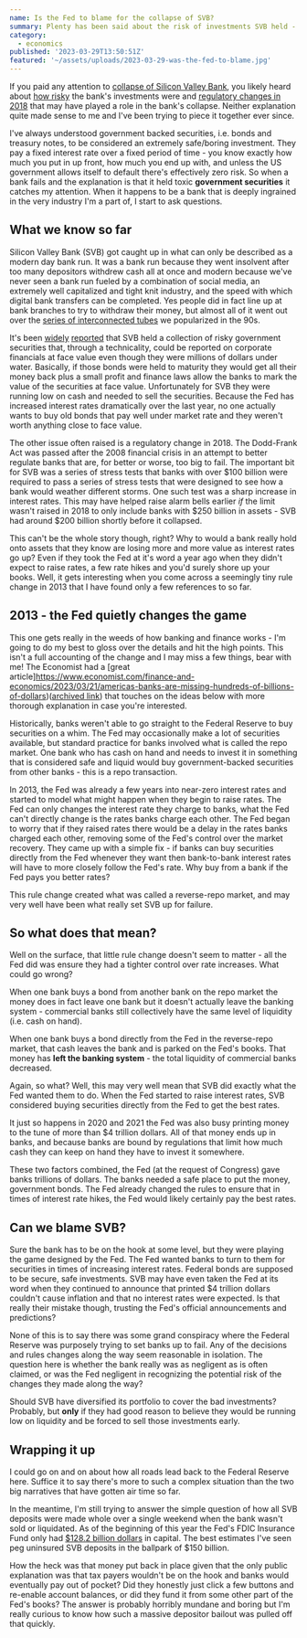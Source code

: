 ```yaml
---
name: Is the Fed to blame for the collapse of SVB? 
summary: Plenty has been said about the risk of investments SVB held - were they playing a game the Fed designed?
category:
  - economics
published: '2023-03-29T13:50:51Z'
featured: '~/assets/uploads/2023-03-29-was-the-fed-to-blame.jpg'
---
```


If you paid any attention to [collapse of Silicon Valley Bank](https://en.wikipedia.org/wiki/Collapse_of_Silicon_Valley_Bank), you likely heard about [how risky](https://www.bloomberg.com/opinion/articles/2023-03-14/svb-took-the-wrong-risks) the bank's investments were and [regulatory changes in 2018](https://rooseveltinstitute.org/2023/03/15/how-2018-regulatory-rollbacks-set-the-stage-for-the-silicon-valley-bank-collapse-and-how-to-change-course/) that may have played a role in the bank's collapse. Neither explanation quite made sense to me and I've been trying to piece it together ever since.

I've always understood government backed securities, i.e. bonds and treasury notes, to be considered an extremely safe/boring investment. They pay a fixed interest rate over a fixed period of time - you know exactly how much you put in up front, how much you end up with, and unless the US government allows itself to default there's effectively zero risk. So when a bank fails and the explanation is that it held toxic **government securities** it catches my attention. When it happens to be a bank that is deeply ingrained in the very industry I'm a part of, I start to ask questions.

## What we know so far

Silicon Valley Bank (SVB) got caught up in what can only be described as a modern day bank run. It was a bank run because they went insolvent after too many depositors withdrew cash all at once and modern because we've never seen a bank run fueled by a combination of social media, an extremely well capitalized and tight knit industry, and the speed with which digital bank transfers can be completed. Yes people did in fact line up at bank branches to try to withdraw their money, but almost all of it went out over the [series of interconnected tubes](https://en.wikipedia.org/wiki/Series_of_tubes) we popularized in the 90s.

It's been [widely](https://www.npr.org/2023/03/19/1164531413/bank-fail-how-government-bonds-turned-toxic-for-silicon-valley-bank) [reported](https://www.wsj.com/articles/banks-investors-revive-push-for-changes-to-securities-accounting-after-svb-collapse-99caa9ce) that SVB held a collection of risky government securities that, through a technicality, could be reported on corporate financials at face value even though they were millions of dollars under water. Basically, if those bonds were held to maturity they would get all their money back plus a small profit and finance laws allow the banks to mark the value of the securities at face value. Unfortunately for SVB they were running low on cash and needed to sell the securities. Because the Fed has increased interest rates dramatically over the last year, no one actually wants to buy old bonds that pay well under market rate and they weren't worth anything close to face value.

The other issue often raised is a regulatory change in 2018. The Dodd-Frank Act was passed after the 2008 financial crisis in an attempt to better regulate banks that are, for better or worse, too big to fail. The important bit for SVB was a series of stress tests that banks with over $100 billion were required to pass a series of stress tests that were designed to see how a bank would weather different storms. One such test was a sharp increase in interest rates. This may have helped raise alarm bells earlier *if* the limit wasn't raised in 2018 to only include banks with $250 billion in assets - SVB had around $200 billion shortly before it collapsed.

This can't be the whole story though, right? Why to would a bank really hold onto assets that they know are losing more and more value as interest rates go up? Even if they took the Fed at it's word a year ago when they didn't expect to raise rates, a few rate hikes and you'd surely shore up your books. Well, it gets interesting when you come across a seemingly tiny rule change in 2013 that I have found only a few references to so far.

## 2013 - the Fed quietly changes the game

This one gets really in the weeds of how banking and finance works - I'm going to do my best to gloss over the details and hit the high points. This isn't a full accounting of the change and I may miss a few things, bear with me! The Economist had a [great article]https://www.economist.com/finance-and-economics/2023/03/21/americas-banks-are-missing-hundreds-of-billions-of-dollars)([archived link](https://archive.md/qFfCt)) that touches on the ideas below with more thorough explanation in case you're interested.

Historically, banks weren't able to go straight to the Federal Reserve to buy securities on a whim. The Fed may occasionally make a lot of securities available, but standard practice for banks involved what is called the repo market. One bank who has cash on hand and needs to invest it in something that is considered safe and liquid would buy government-backed securities from other banks - this is a repo transaction.

In 2013, the Fed was already a few years into near-zero interest rates and started to model what might happen when they begin to raise rates. The Fed can only changes the interest rate they charge to banks, what the Fed can't directly change is the rates banks charge each other. The Fed began to worry that if they raised rates there would be a delay in the rates banks charged each other, removing some of the Fed's control over the market recovery. They came up with a simple fix - if banks can buy securities directly from the Fed whenever they want then bank-to-bank interest rates will have to more closely follow the Fed's rate. Why buy from a bank if the Fed pays you better rates?

This rule change created what was called a reverse-repo market, and may very well have been what really set SVB up for failure.

## So what does that mean?

Well on the surface, that little rule change doesn't seem to matter - all the Fed did was ensure they had a tighter control over rate increases. What could go wrong?

When one bank buys a bond from another bank on the repo market the money does in fact leave one bank but it doesn't actually leave the banking system - commercial banks still collectively have the same level of liquidity (i.e. cash on hand).

When one bank buys a bond directly from the Fed in the reverse-repo market, that cash leaves the bank and is parked on the Fed's books. That money has **left the banking system** - the total liquidity of commercial banks decreased.

Again, so what? Well, this may very well mean that SVB did exactly what the Fed wanted them to do. When the Fed started to raise interest rates, SVB considered buying securities directly from the Fed to get the best rates.

It just so happens in 2020 and 2021 the Fed was also busy printing money to the tune of more than $4 trillion dollars.  All of that money ends up in banks, and because banks are bound by regulations that limit how much cash they can keep on hand they have to invest it somewhere.

These two factors combined, the Fed (at the request of Congress) gave banks trillions of dollars. The banks needed a safe place to put the money, government bonds. The Fed already changed the rules to ensure that in times of interest rate hikes, the Fed would likely certainly pay the best rates.

## Can we blame SVB?

Sure the bank has to be on the hook at some level, but they were playing the game designed by the Fed. The Fed wanted banks to turn to them for securities in times of increasing interest rates. Federal bonds are supposed to be secure, safe investments. SVB may have even taken the Fed at its word when they continued to announce that printed $4 trillion dollars couldn't cause inflation and that no interest rates were expected. Is that really their mistake though, trusting the Fed's official announcements and predictions?

None of this is to say there was some grand conspiracy where the Federal Reserve was purposely trying to set banks up to fail. Any of the decisions and rules changes along the way seem reasonable in isolation. The question here is whether the bank really was as negligent as is often claimed, or was the Fed negligent in recognizing the potential risk of the changes they made along the way?

Should SVB have diversified its portfolio to cover the bad investments? Probably, but **only** if they had good reason to believe they would be running low on liquidity and be forced to sell those investments early.

## Wrapping it up

I could go on and on about how all roads lead back to the Federal Reserve here. Suffice it to say there's more to such a complex situation than the two big narratives that have gotten air time so far.

In the meantime, I'm still trying to answer the simple question of how all SVB deposits were made whole over a single weekend when the bank wasn't sold or liquidated. As of the beginning of this year the Fed's FDIC Insurance Fund only had [$128.2 billion dollars](https://www.fdic.gov/analysis/quarterly-banking-profile/fdic-quarterly/index.html) in capital. The best estimates I've seen peg uninsured SVB deposits in the ballpark of $150 billion.

How the heck was that money put back in place given that the only public explanation was that tax payers wouldn't be on the hook and banks would eventually pay out of pocket? Did they honestly just click a few buttons and re-enable account balances, or did they fund it from some other part of the Fed's books?  The answer is probably horribly mundane and boring but I'm really curious to know how such a massive depositor bailout was pulled off that quickly.

